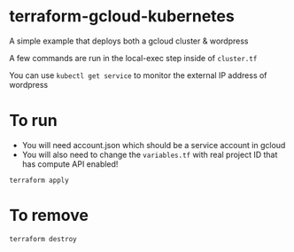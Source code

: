 
# terraform-gcloud-kubernetes

A simple example that deploys both a gcloud cluster & wordpress


A few commands are run in the local-exec step inside of `cluster.tf`

You can use `kubectl get service` to monitor the external IP address of wordpress



# To run

- You will need account.json which should be a service account in gcloud
- You will also need to change the `variables.tf` with real project ID that has compute API enabled!

`terraform apply`

# To remove

`terraform destroy`
